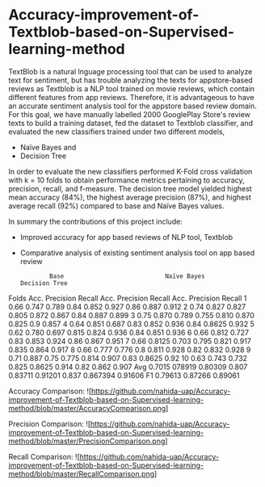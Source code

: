 # Accuracy-improvement-of-Textblob-based-on-Supervised-learning-method
TextBlob is a natural lnguage processing tool that can be used to analyze text for sentiment, but has trouble analyzing the texts for appstore-based reviews as Textblob is a NLP tool trained on movie reviews, which contain different features from app reviews. Therefore, it is advantageous to have an accurate sentiment analysis tool for the appstore based review domain. For this goal, we have manually labelled 2000 GooglePlay Store's review texts to build a training dataset, fed the dataset to Textblob classifier, and evaluated the new classifiers trained under two different models, 

- Naïve Bayes and 
- Decision Tree

In order to evaluate the new classifiers performed K-Fold cross validation with k = 10 folds to obtain performance metrics pertaining to accuracy, precision, recall, and f-measure. The decision tree model yielded highest mean accuracy (84%), the highest average precision (87%), and highest average recall (92%) compared to base and Naïve Bayes values.


In summary the contributions of this project include:

- Improved accuracy for app based reviews of NLP tool, Textblob
- Comparative analysis of existing sentiment analysis tool on app based review


              Base			                  Naïve Bayes			            Decision Tree	
Folds	  Acc.	Precision	Recall	    Acc.	Precision	Recall	    Acc.	Precision	Recall
1	      0.66	0.747	0.789	          0.84	0.852	0.927	          0.86	0.887	0.912
2	      0.74	0.827	0.827	          0.805	0.872	0.867	          0.84	0.887	0.899
3	      0.75	0.870	0.789	          0.755	0.810	0.870	          0.825	0.9	0.857
4	      0.64	0.851	0.687	          0.83	0.852	0.936	          0.84	0.8625	0.932
5	      0.62	0.780	0.697	          0.815	0.824	0.936	          0.84	0.851	0.936
6	      0.66	0.812	0.727	          0.83	0.853	0.924	          0.86	0.867	0.951
7	      0.66	0.8125	0.703	        0.795	0.821	0.917	          0.835	0.864	0.917
8	      0.66	0.777	0.776	          0.8	0.811	0.928	            0.82	0.832	0.928
9	      0.71	0.887	0.75	          0.775	0.814	0.907	          0.83	0.8625	0.92
10	    0.63	0.743	0.732	          0.825	0.8625	0.914	        0.82	0.862	0.907
Avg	    0.7015  078919	0.80309	    0.807	0.83711	0.91201	      0.837	0.867394	0.91606
F1		      0.79613			                0.87266			                0.89061	


Accuracy Comparison:
![https://github.com/nahida-uap/Accuracy-improvement-of-Textblob-based-on-Supervised-learning-method/blob/master/AccuracyComparison.png]


Precision Comparison:
![https://github.com/nahida-uap/Accuracy-improvement-of-Textblob-based-on-Supervised-learning-method/blob/master/PrecisionComparison.png]

Recall Comparison:
![https://github.com/nahida-uap/Accuracy-improvement-of-Textblob-based-on-Supervised-learning-method/blob/master/RecallComparison.png]
